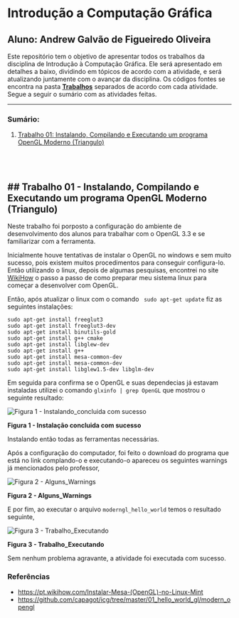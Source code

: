 # Introdução a Computação Gráfica


**Aluno:** Andrew Galvão de Figueiredo Oliveira
----------------------------
Este repositório tem o objetivo de apresentar todos os trabalhos da disciplina de Introdução à Computação Gráfica. Ele será apresentado em detalhes a baixo, dividindo em tópicos de acordo com a atividade, e será atualizando juntamente com o avançar da disciplina. Os códigos fontes se encontra na pasta **[Trabalhos](https://github.com/Andrew-Figueiredo/introducao_a_computacao_grafica/tree/master/Trabalhos)** separados de acordo com cada atividade. Segue a seguir o sumário com as atividades feitas.

----------------------------
### Sumário:
1. [Trabalho 01: Instalando, Compilando e Executando um programa OpenGL Moderno (Triangulo)](#trabalho_1)
<!-- 2. [Trabalho 02: ](#trabalho_2)
3. [Trabalho 03: ](#trabalho_3)
4. [Trabalho 04: ](#trabalho_4) -->

<br></br>
<a name="trabalho_1" ></a> ## Trabalho 01 - Instalando, Compilando e Executando um programa OpenGL Moderno (Triangulo) 
----------------------------
Neste trabalho foi porposto a configuração do ambiente de desenvolvimento dos alunos para trabalhar com o OpenGL 3.3 e se familiarizar com a ferramenta.


Inicialmente houve tentativas de instalar o OpenGL no windows e sem muito sucesso, pois existem muitos procedimentos para conseguir configura-lo. Então utilizando o linux, depois de algumas pesquisas, encontrei no site [WikiHow](https://pt.wikihow.com/Instalar-Mesa-(OpenGL)-no-Linux-Mint) o passo a passo de como preparar meu sistema linux para começar a desenvolver com OpenGL.

Então, após atualizar o linux com o comando ` sudo apt-get update` fiz as seguintes instalações:

```shell
sudo apt-get install freeglut3
sudo apt-get install freeglut3-dev
sudo apt-get install binutils-gold
sudo apt-get install g++ cmake
sudo apt-get install libglew-dev
sudo apt-get install g++
sudo apt-get install mesa-common-dev
sudo apt-get install mesa-common-dev
sudo apt-get install libglew1.5-dev libglm-dev

```

Em seguida para confirma se o OpenGL e suas dependecias já estavam instaladas utilizei o comando ` glxinfo | grep OpenGL ` que mostrou o seguinte resultado:



![Figura 1 - Instalando_concluida com sucesso](https://user-images.githubusercontent.com/45156832/95157067-6a879700-076e-11eb-9b4f-0c0ec5e13eac.png)


**Figura 1 - Instalação concluida com sucesso**


Instalando então todas as ferramentas necessárias.


Após a configuração do computador, foi feito o download do programa que está no link [](https://github.com/capagot/icg/tree/master/01_hello_world_gl/modern_opengl) complando-o e executando-o apareceu os seguintes warnings já mencionados pelo professor,


![Figura 2 - Alguns_Warnings](https://user-images.githubusercontent.com/45156832/95157773-60ff2e80-0770-11eb-82ab-8a344848a37a.png)


**Figura 2 - Alguns_Warnings**


E por fim, ao executar o arquivo ` moderngl_hello_world ` temos o resultado seguinte,


![Figura 3 - Trabalho_Executando](https://user-images.githubusercontent.com/45156832/95157861-93109080-0770-11eb-9ca5-8f1845e2d051.png)


**Figura 3 - Trabalho_Executando**


Sem nenhum problema agravante, a atividade foi executada com sucesso.


### Referências
- https://pt.wikihow.com/Instalar-Mesa-(OpenGL)-no-Linux-Mint
- https://github.com/capagot/icg/tree/master/01_hello_world_gl/modern_opengl




<!-- ## Trabalho 02 -  <a name="trabalho_2" ></a>



## Trabalho 03 -  <a name="trabalho_3" ></a>



## Trabalho 04 -  <a name="trabalho_4" ></a> -->
